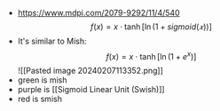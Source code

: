- https://www.mdpi.com/2079-9292/11/4/540
$$f(x)=x \cdot \tanh[\ln(1+sigmoid(𝑥))]$$
- It's similar to Mish:
$$f(x)=x \cdot\tanh[\ln(1+e^x)]$$
![[Pasted image 20240207113352.png]]
- green is mish
- purple is [[Sigmoid Linear Unit (Swish)]]
- red is smish
